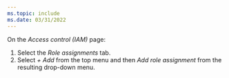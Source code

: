 ```yaml
---
ms.topic: include
ms.date: 03/31/2022
---
```

On the *Access control (IAM)* page:

1. Select the *Role assignments* tab.
1. Select *+ Add* from the top menu and then *Add role assignment* from the resulting drop-down menu.
